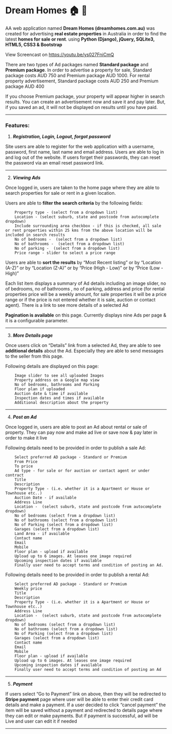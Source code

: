 # Dream Homes :house: :house_with_garden:
AA web application named **Dream Homes (dreamhomes.com.au)** was created  for advertising **real estate properties** in Australia in order to find the latest **homes for sale or rent**. using **Python (Django), jQuery, SQLite3, HTML5, CSS3 &amp; Bootstrap**

View Screencast on https://youtu.be/ys027FniCmQ


There are two types of Ad packages named **Standard package** and **Premium package**. In order to advertise a property for sale,  Standard package costs AUD 750 and Premium package AUD 1000. For rental property advertisement, Standard package costs AUD 250 and Premium package AUD 400

If you choose Premium package, your property will appear higher in search results.
You can create an advertisement now and save it and pay later. But, if you saved an ad, it will not be displayed on results until you have paid.

---

### **Features:**

1. **_Registration, Login, Logout, forgot password_**

Site users are able to register for the web application with a username, password, first name, last name and email address. Users are able to log in and log out of the website. If users forget their passwords, they can reset the password via an email reset password link.

---

2. **_Viewing Ads_**

Once logged in, users are taken to the home page where they are able to search properties for sale or rent in a given location.

Users are able to **filter the search criteria** by the following fields:
```
    Property type - (select from a dropdown list)
    Location - (select suburb, state and postcode from autocomplete dropdown)
    Include surrounding area checkbox - if this is checked, all sale or rent properties within 25 kms from the above location will be included in search results 
    No of bedrooms -  (select from a dropdown list)
    No of bathrooms -  (select from a dropdown list)
    No of parking -  (select from a dropdown list)
    Price range - slider to select a price range
```
Users are able to **sort the results** by “Most Recent listing” or  by “Location (A-Z)” or by “Location (Z-A)”  or by “Price (High - Low)” or by “Price (Low - High)”  

Each list item displays a summary of Ad details including an image slider, no of bedrooms, no of bathrooms , no of parking, address  and price (for rental properties price will be a weekly amount, for sale properties it will be a price range or if the price is not entered whether it is sale, auction or contact agent). There is a link to see more details of a selected Ad

**Pagination is available** on this page. Currently displays nine Ads per page & it is a configurable parameter.

---

3. **_More Details page_**

Once users click on “Details” link from a selected Ad, they are able to see **additional details** about the Ad. Especially they are able to send messages to the seller from this page.

Following details are displayed on this page:
```
    Image slider to see all uploaded Images
    Property address on a Google map view
    No of bedrooms, bathrooms and Parking
    Floor plan if uploaded
    Auction date & time if available 
    Inspection dates and times if available
    Additional description about the property
```
---

4. **_Post an Ad_**

Once logged in, users are able to post an Ad about rental or sale of property. They can pay now and make ad live or save now & pay later in order to make it live

Following details need to be provided in order to publish a sale Ad:
```
    Select preferred AD package - Standard or Premium
    From Price
    To price
    Ad type - for sale or for auction or contact agent or under contract
    Title
    Description
    Property Type - (i.e. whether it is a Apartment or House or Townhouse etc..)
    Auction Date - if available 
    Address Line
    Location -  (select suburb, state and postcode from autocomplete dropdown)
    No of bedrooms (select from a dropdown list)
    No of bathrooms (select from a dropdown list)
    No of Parking (select from a dropdown list)
    Garages (select from a dropdown list)
    Land Area - if available
    Contact name
    Email
    Mobile
    Floor plan - upload if available 
    Upload up to 6 images. At leases one image required
    Upcoming inspection dates if available 
    Finally user need to accept terms and condition of posting an Ad.
```

Following details need to be provided in order to publish a rental Ad:
```
    Select preferred AD package - Standard or Premium
    Weekly price
    Title
    Description
    Property Type - (i.e. whether it is a Apartment or House or Townhouse etc..)
    Address Line
    Location -  (select suburb, state and postcode from autocomplete dropdown)
    No of bedrooms (select from a dropdown list)
    No of bathrooms (select from a dropdown list)
    No of Parking (select from a dropdown list)
    Garages (select from a dropdown list)
    Contact name
    Email
    Mobile
    Floor plan - upload if available 
    Upload up to 6 images. At leases one image required
    Upcoming inspection dates if available 
    Finally user need to accept terms and condition of posting an Ad
```   
---

5. **_Payment_**

If users select  “Go to Payment” link on above, then they will be redirected to **Stripe payment** page where user will be able to enter their credit card details and make a payment. If a user decided to click “cancel payment” the item will be saved without a payment and redirected to details page where they can edit or make payments. But if payment is successful, ad will be Live and user can edit it if needed

---
